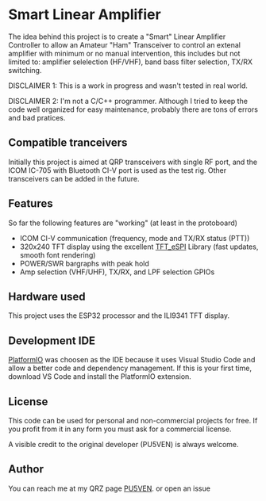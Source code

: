 # Smart Linear Amplifier

The idea behind this project is to create a "Smart" Linear Amplifier Controller to allow an Amateur "Ham" Transceiver to control an extenal amplifier with minimum or no manual intervention, this includes but not limited to: amplifier selelection (HF/VHF), band bass filter selection, TX/RX switching.

DISCLAIMER 1: This is a work in progress and wasn't tested in real world.

DISCLAIMER 2: I'm not a C/C++ programmer. Although I tried to keep the code well organized for easy maintenance, probably there are tons of errors and bad pratices.

## Compatible tranceivers

Initially this project is aimed at QRP transceivers with single RF port, and the ICOM IC-705 with Bluetooth CI-V port is used as the test rig. Other transceivers can be added in the future.

## Features

So far the following features are "working" (at least in the protoboard)

 - ICOM CI-V communication (frequency, mode and TX/RX status (PTT))
 - 320x240 TFT display using the excellent [TFT_eSPI](https://github.com/Bodmer/TFT_eSPI) Library (fast updates, smooth font rendering)
 - POWER/SWR bargraphs with peak hold
 - Amp selection (VHF/UHF), TX/RX, and LPF selection GPIOs

## Hardware used

This project uses the ESP32 processor and the ILI9341 TFT display.

## Development IDE

[PlatformIO](https://platformio.org/) was choosen as the IDE because it uses Visual Studio Code and allow a better code and dependency management. If this is your first time, download VS Code and install the PlatformIO extension.

## License

This code can be used for personal and non-commercial projects for free. If you profit from it in any form you must ask for a commercial license.

A visible credit to the original developer (PU5VEN) is always welcome.

## Author

You can reach me at my QRZ page [PU5VEN](https://www.qrz.com/db/pu5ven). or open an issue